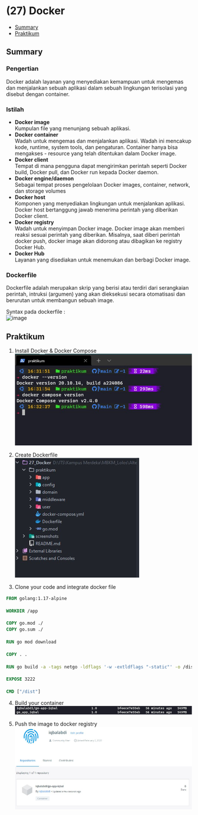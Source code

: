 # (27) Docker

- [Summary](#Summary)
- [Praktikum](#Praktikum)

## Summary

### Pengertian
Docker adalah layanan yang menyediakan kemampuan untuk mengemas dan menjalankan sebuah aplikasi dalam sebuah lingkungan terisolasi yang disebut dengan container.

### Istilah
- __Docker image__  
Kumpulan file yang menunjang sebuah aplikasi.
- __Docker container__    
Wadah untuk mengemas dan menjalankan aplikasi. Wadah ini mencakup kode, runtime, system tools, dan pengaturan. Container hanya bisa mengakses - resource yang telah ditentukan dalam Docker image.
- __Docker client__    
Tempat di mana pengguna dapat mengirimkan perintah seperti Docker build, Docker pull, dan Docker run kepada Docker daemon.
- __Docker engine/daemon__    
Sebagai tempat proses pengelolaan Docker images, container, network, dan storage volumes
- __Docker host__  
Komponen yang menyediakan lingkungan untuk menjalankan aplikasi. Docker host bertanggung jawab menerima perintah yang diberikan Docker client.
- __Docker registry__    
Wadah untuk menyimpan Docker image. Docker image akan memberi reaksi sesuai perintah yang diberikan. Misalnya, saat diberi perintah docker push, docker image akan didorong atau dibagikan ke registry Docker Hub.
- __Docker Hub__    
Layanan yang disediakan untuk menemukan dan berbagi Docker image.

### Dockerfile
Dockerfile adalah merupakan skrip yang berisi atau terdiri dari serangkaian perintah, intruksi (argumen) yang akan dieksekusi secara otomatisasi dan berurutan untuk membangun sebuah image.

Syntax pada dockerfile :  
![image](https://user-images.githubusercontent.com/75016595/163788160-6dfc8f7e-09dd-474d-9984-8eb5da46468f.png)

## Praktikum
1. Install Docker & Docker Compose  
![image](./screenshots/1.jpg)

2. Create Dockerfile  
![image](./screenshots/2.jpg)

3. Clone your code and integrate docker file  
```Dockerfile
FROM golang:1.17-alpine

WORKDIR /app

COPY go.mod ./
COPY go.sum ./

RUN go mod download

COPY . .

RUN go build -a -tags netgo -ldflags '-w -extldflags "-static"' -o /dist ./app/main.go 

EXPOSE 3222

CMD ["/dist"]
```
4. Build your container  
![image](./screenshots/4.jpg)

5. Push the image to docker registry  
![image](./screenshots/5.jpg)
